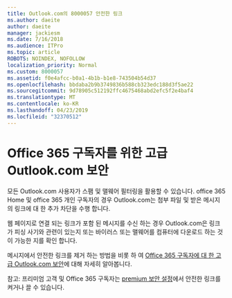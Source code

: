 ```yaml
---
title: Outlook.com의 8000057 안전한 링크
ms.author: daeite
author: daeite
manager: jackiesm
ms.date: 7/16/2018
ms.audience: ITPro
ms.topic: article
ROBOTS: NOINDEX, NOFOLLOW
localization_priority: Normal
ms.custom: 8000057
ms.assetid: f0e4afcc-b0a1-4b1b-b1e8-743504b54d37
ms.openlocfilehash: bbdaba2b9b3749836b588cb323edc188d3f5ae22
ms.sourcegitcommit: 9d78905c512192ffc4675468abd2efc5f2e4baf4
ms.translationtype: MT
ms.contentlocale: ko-KR
ms.lasthandoff: 04/23/2019
ms.locfileid: "32370512"
---
```

# <a name="advanced-outlookcom-security-for-office-365-subscribers"></a>Office 365 구독자를 위한 고급 Outlook.com 보안

모든 Outlook.com 사용자가 스팸 및 맬웨어 필터링을 활용할 수 있습니다. office 365 Home 및 office 365 개인 구독자의 경우 Outlook.com는 첨부 파일 및 받은 메시지의 링크에 대 한 추가 차단을 수행 합니다.
  
웹 페이지로 연결 되는 링크가 포함 된 메시지를 수신 하는 경우 Outlook.com은 링크가 피싱 사기와 관련이 있는지 또는 바이러스 또는 맬웨어를 컴퓨터에 다운로드 하는 것이 가능한 지를 확인 합니다.
  
메시지에서 안전한 링크를 제거 하는 방법을 비롯 하 여 [Office 365 구독자에 대 한 고급 Outlook.com 보안](https://go.microsoft.com/fwlink/p/?linkid=2006140)에 대해 자세히 알아봅니다.
  
참고: 프리미엄 고객 및 Office 365 구독자는 [premium 보안 설정](https://outlook.live.com/mail/options/premium/security)에서 안전한 링크를 켜거나 끌 수 있습니다.